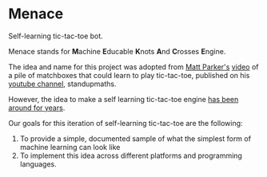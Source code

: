 # Menace

Self-learning tic-tac-toe bot.

Menace stands for **M**achine **E**ducable **K**nots **A**nd **C**rosses **E**ngine.

The idea and name for this project was adopted from [Matt Parker's](http://standupmaths.com/) [video](https://www.youtube.com/watch?v=R9c-_neaxeU) of a pile of matchboxes that could learn to play tic-tac-toe, published on his [youtube channel](https://www.youtube.com/channel/UCSju5G2aFaWMqn-_0YBtq5A), standupmaths. 

However, the idea to make a self learning tic-tac-toe engine [has been around for years](https://www.dropbox.com/s/ycsycu0l01g9643/DonaldMichie.pdf?dl=0).

Our goals for this iteration of self-learning tic-tac-toe are the following:
1. To provide a simple, documented sample of what the simplest form of machine learning can look like
2. To implement this idea across different platforms and programming languages.

